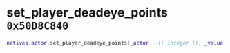 # set_player_deadeye_points `0x50D8C840`

```lua
natives.actor.set_player_deadeye_points(_actor --[[ integer ]], _value --[[ number ]], _unk --[[ boolean ]])
```